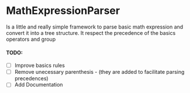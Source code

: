 # MathExpressionParser
Is a little and really simple framework to parse basic math expression and convert it into a tree structure. It respect the precedence of the basics operators and group

#### TODO:

- [ ] Improve basics rules
- [ ] Remove unecessary parenthesis - (they are added to facilitate parsing precedences)
- [ ] Add Documentation
